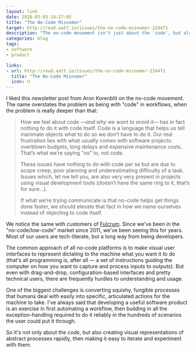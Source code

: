 ```yaml
---
layout: link
date: 2020-03-03 14:27:05
title: "The No-Code Misnomer"
target: http://read.aatt.io/issues/the-no-code-misnomer-224471
description: "The no-code movement isn't just about the 'code', but also process design and abstraction."
categories: blog
tags:
- software
- product

links:
- url: http://read.aatt.io/issues/the-no-code-misnomer-224471
  title: "The No-Code Misnomer"
  icon: ⛓
---
```


I liked this newsletter post from Aron Korenblit on the no-code movement. The name overstates the problem as being with "code" in workflows, when  the problem is really deeper than that:

> How we feel about code —_and why we want to avoid it_— has in fact nothing to do it with code itself. Code is a language that helps us tell inanimate objects what to do so we don’t have to do it. Our real frustration lies with what usually comes with software projects: overblown budgets, long delays and expensive maintenance costs. That’s what we’re saying "no" to, not code.
>
> These issues have nothing to do with code per se but are due to scope creep, poor planning and underestimating difficulty of a task. Issues which, let me tell you, are also very very present in projects using visual development tools (doesn’t have the same ring to it, that’s for sure...).
>
> If what we’re trying communicate is that no-code helps get things done faster, we should elevate that fact in how we name ourselves instead of objecting to code itself.

We notice the same with customers of [Fulcrum](https://wwww.fulcrumapp.com/ "Fulcrum"). Since we've been in the "no-code/low-code" market since 2011, we've been seeing this for years. Most of our users are tech-literate, but a long way from being developers.

The common approach of all no-code platforms is to make visual user interfaces to represent dictating to the machine what you want it to do (that's all programming is, after all — a set of instructions guiding the computer on how you want to capture and process inputs to outputs). But even with drag-and-drop, configuration-based interfaces and pretty technical users, there are frequently hurdles to understanding and usage.

One of the biggest challenges is converting squishy, fungible processes that humans deal with easily into specific, articulated actions for the machine to take. I've always said that developing a useful software product is an exercise in first automating a workflow, then building in all the exception-handling required to do it reliably in the hundreds of scenarios the user could put it through.

So it's not only about the _code_, but also creating visual representations of abstract processes rapidly, then making it easy to iterate and experiment with them.
